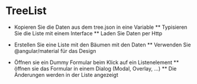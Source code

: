 # TreeList

* Kopieren Sie die Daten aus dem tree.json in eine Variable
  ** Typisieren Sie die Liste mit einem Interface
  ** Laden Sie Daten per Http

* Erstellen Sie eine Liste mit den Bäumen mit den Daten
  ** Verwenden Sie @angular/material für das Design

* Öffnen sie ein Dummy Formular beim Klick auf ein Listenelement
  ** öffnen sie das Formular in einem Dialog (Modal, Overlay, ...)
  ** Die Änderungen werden in der Liste angezeigt

